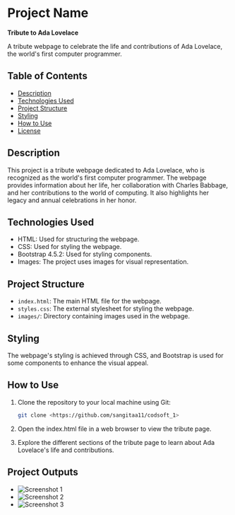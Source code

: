 # Project Name

**Tribute to Ada Lovelace**

A tribute webpage to celebrate the life and contributions of Ada Lovelace, the world's first computer programmer.

## Table of Contents

- [Description](#description)
- [Technologies Used](#technologies-used)
- [Project Structure](#project-structure)
- [Styling](#styling)
- [How to Use](#how-to-use)
- [License](#license)

## Description

This project is a tribute webpage dedicated to Ada Lovelace, who is recognized as the world's first computer programmer. The webpage provides information about her life, her collaboration with Charles Babbage, and her contributions to the world of computing. It also highlights her legacy and annual celebrations in her honor.

## Technologies Used

- HTML: Used for structuring the webpage.
- CSS: Used for styling the webpage.
- Bootstrap 4.5.2: Used for styling components.
- Images: The project uses images for visual representation.

## Project Structure

- `index.html`: The main HTML file for the webpage.
- `styles.css`: The external stylesheet for styling the webpage.
- `images/`: Directory containing images used in the webpage.

## Styling

The webpage's styling is achieved through CSS, and Bootstrap is used for some components to enhance the visual appeal.

## How to Use

1. Clone the repository to your local machine using Git:

   ```bash
   git clone <https://github.com/sangitaa11/codsoft_1>
2. Open the index.html file in a web browser to view the tribute page.

3. Explore the different sections of the tribute page to learn about Ada Lovelace's life and contributions.

## Project Outputs

- ![Screenshot 1](output/output11.png) 
- ![Screenshot 2](output/output2.png)
- ![Screenshot 3](output/output3.png) 